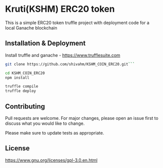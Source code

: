 # Kruti(KSHM) ERC20 token

This is a simple ERC20 token truffle project with deployment code for a local Ganache blockchain
## Installation & Deployment

Install truffle and ganache - https://www.trufflesuite.com

```bash
git clone https://github.com/shivahm/KSHM_COIN_ERC20.git```

cd KSHM_COIN_ERC20
npm install

truffle compile
truffle deploy
```

## Contributing
Pull requests are welcome. For major changes, please open an issue first to discuss what you would like to change.

Please make sure to update tests as appropriate.

## License
https://www.gnu.org/licenses/gpl-3.0.en.html
